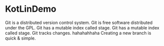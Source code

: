 # KotLinDemo
Git is a distributed version control system.
Git is free software distributed under the GPL.
Git has a mutable index called stage.
Git has a mutable index called stage.
Git tracks changes.
hahahahhaha
Creating a new branch is quick & simple.